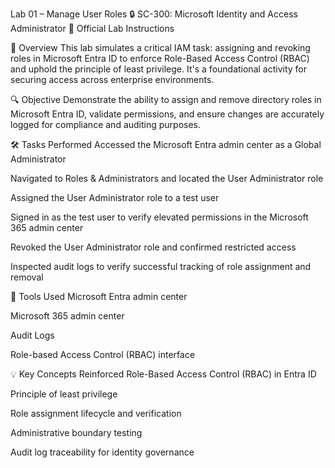 Lab 01 – Manage User Roles
🔒 SC-300: Microsoft Identity and Access Administrator
📄 Official Lab Instructions

🧭 Overview
This lab simulates a critical IAM task: assigning and revoking roles in Microsoft Entra ID to enforce Role-Based Access Control (RBAC) and uphold the principle of least privilege. It's a foundational activity for securing access across enterprise environments.

🔍 Objective
Demonstrate the ability to assign and remove directory roles in Microsoft Entra ID, validate permissions, and ensure changes are accurately logged for compliance and auditing purposes.

🛠️ Tasks Performed
Accessed the Microsoft Entra admin center as a Global Administrator

Navigated to Roles & Administrators and located the User Administrator role

Assigned the User Administrator role to a test user

Signed in as the test user to verify elevated permissions in the Microsoft 365 admin center

Revoked the User Administrator role and confirmed restricted access

Inspected audit logs to verify successful tracking of role assignment and removal

🧪 Tools Used
Microsoft Entra admin center

Microsoft 365 admin center

Audit Logs

Role-based Access Control (RBAC) interface

💡 Key Concepts Reinforced
Role-Based Access Control (RBAC) in Entra ID

Principle of least privilege

Role assignment lifecycle and verification

Administrative boundary testing

Audit log traceability for identity governance

